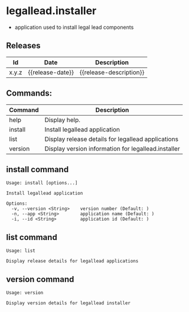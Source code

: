 # legallead.installer
- application used to install legal lead components

## Releases
| Id | Date | Description |  
| --- | --- | --- |
| x.y.z | {{release-date}} | {{release-description}} |

## Commands:   
| Command | Description |
| --- | --- |
| help | Display help. |
| install |  Install legallead application |
| list | Display release details for legallead applications |
| version | Display version information for legallead.installer |

## install command

```shell
Usage: install [options...]

Install legallead application

Options:
  -v, --version <String>    version number (Default: )
  -n, --app <String>        application name (Default: )
  -i, --id <String>         application id (Default: )
```   

## list command

```shell
Usage: list

Display release details for legallead applications
```   

## version command

```shell
Usage: version

Display version details for legallead installer
```   